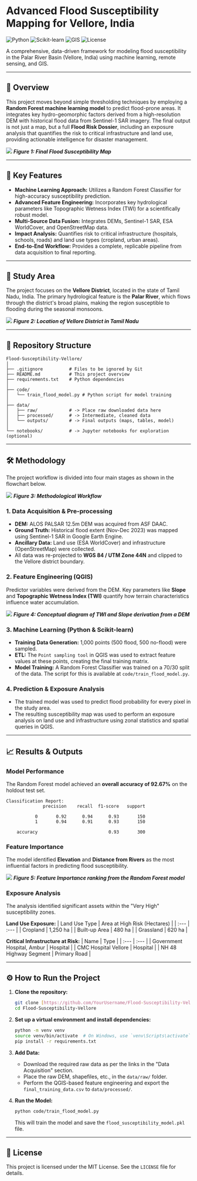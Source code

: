# Advanced Flood Susceptibility Mapping for Vellore, India

![Python](https://img.shields.io/badge/Python-3.9%2B-blue.svg)
![Scikit-learn](https://img.shields.io/badge/Scikit--learn-1.x-orange.svg)
![GIS](https://img.shields.io/badge/GIS-QGIS%20%7C%20GEE-brightgreen.svg)
![License](https://img.shields.io/badge/License-MIT-green.svg)

A comprehensive, data-driven framework for modeling flood susceptibility in the Palar River Basin (Vellore, India) using machine learning, remote sensing, and GIS.

---

## 📝 Overview

This project moves beyond simple thresholding techniques by employing a **Random Forest machine learning model** to predict flood-prone areas. It integrates key hydro-geomorphic factors derived from a high-resolution DEM with historical flood data from Sentinel-1 SAR imagery. The final output is not just a map, but a full **Flood Risk Dossier**, including an exposure analysis that quantifies the risk to critical infrastructure and land use, providing actionable intelligence for disaster management.

![](http://googleusercontent.com/file_content/0)
***Figure 1: Final Flood Susceptibility Map***


---

## 🚀 Key Features

* **Machine Learning Approach:** Utilizes a Random Forest Classifier for high-accuracy susceptibility prediction.
* **Advanced Feature Engineering:** Incorporates key hydrological parameters like Topographic Wetness Index (TWI) for a scientifically robust model.
* **Multi-Source Data Fusion:** Integrates DEMs, Sentinel-1 SAR, ESA WorldCover, and OpenStreetMap data.
* **Impact Analysis:** Quantifies risk to critical infrastructure (hospitals, schools, roads) and land use types (cropland, urban areas).
* **End-to-End Workflow:** Provides a complete, replicable pipeline from data acquisition to final reporting.

---

## 📍 Study Area

The project focuses on the **Vellore District**, located in the state of Tamil Nadu, India. The primary hydrological feature is the **Palar River**, which flows through the district's broad plains, making the region susceptible to flooding during the seasonal monsoons.

![](http://googleusercontent.com/file_content/2)
***Figure 2: Location of Vellore District in Tamil Nadu***

---

## 📂 Repository Structure

```
Flood-Susceptibility-Vellore/
│
├── .gitignore          # Files to be ignored by Git
├── README.md           # This project overview
├── requirements.txt    # Python dependencies
│
├── code/
│   └── train_flood_model.py # Python script for model training
│
├── data/
│   ├── raw/            # -> Place raw downloaded data here
│   ├── processed/      # -> Intermediate, cleaned data
│   └── outputs/        # -> Final outputs (maps, tables, model)
│
└── notebooks/          # -> Jupyter notebooks for exploration (optional)
```

---

## 🛠️ Methodology

The project workflow is divided into four main stages as shown in the flowchart below.

![](http://googleusercontent.com/file_content/3)
***Figure 3: Methodological Workflow***

### 1. Data Acquisition & Pre-processing
* **DEM:** ALOS PALSAR 12.5m DEM was acquired from ASF DAAC.
* **Ground Truth:** Historical flood extent (Nov-Dec 2023) was mapped using Sentinel-1 SAR in Google Earth Engine.
* **Ancillary Data:** Land use (ESA WorldCover) and infrastructure (OpenStreetMap) were collected.
* All data was re-projected to **WGS 84 / UTM Zone 44N** and clipped to the Vellore district boundary.

### 2. Feature Engineering (QGIS)
Predictor variables were derived from the DEM. Key parameters like **Slope** and **Topographic Wetness Index (TWI)** quantify how terrain characteristics influence water accumulation.

![](http://googleusercontent.com/file_content/5)
***Figure 4: Conceptual diagram of TWI and Slope derivation from a DEM***

### 3. Machine Learning (Python & Scikit-learn)
* **Training Data Generation:** 1,000 points (500 flood, 500 no-flood) were sampled.
* **ETL:** The `Point sampling tool` in QGIS was used to extract feature values at these points, creating the final training matrix.
* **Model Training:** A Random Forest Classifier was trained on a 70/30 split of the data. The script for this is available at `code/train_flood_model.py`.

### 4. Prediction & Exposure Analysis
* The trained model was used to predict flood probability for every pixel in the study area.
* The resulting susceptibility map was used to perform an exposure analysis on land use and infrastructure using zonal statistics and spatial queries in QGIS.

---

## 📈 Results & Outputs

### Model Performance
The Random Forest model achieved an **overall accuracy of 92.67%** on the holdout test set.

```
Classification Report:
              precision    recall  f1-score   support

           0       0.92      0.94      0.93       150
           1       0.94      0.91      0.93       150

    accuracy                           0.93       300
```

### Feature Importance
The model identified **Elevation** and **Distance from Rivers** as the most influential factors in predicting flood susceptibility.

![](http://googleusercontent.com/file_content/4)
***Figure 5: Feature Importance ranking from the Random Forest model***

### Exposure Analysis
The analysis identified significant assets within the "Very High" susceptibility zones.

**Land Use Exposure:**
| Land Use Type | Area at High Risk (Hectares) |
| :--- | :--- |
| Cropland | 1,250 ha |
| Built-up Area | 480 ha |
| Grassland | 620 ha |

**Critical Infrastructure at Risk:**
| Name | Type |
| :--- | :--- |
| Government Hospital, Ambur | Hospital |
| CMC Hospital Vellore | Hospital |
| NH 48 Highway Segment | Primary Road |

---

## ⚙️ How to Run the Project

1.  **Clone the repository:**
    ```bash
    git clone [https://github.com/YourUsername/Flood-Susceptibility-Vellore.git](https://github.com/YourUsername/Flood-Susceptibility-Vellore.git)
    cd Flood-Susceptibility-Vellore
    ```

2.  **Set up a virtual environment and install dependencies:**
    ```bash
    python -m venv venv
    source venv/bin/activate  # On Windows, use `venv\Scripts\activate`
    pip install -r requirements.txt
    ```

3.  **Add Data:**
    * Download the required raw data as per the links in the "Data Acquisition" section.
    * Place the raw DEM, shapefiles, etc., in the `data/raw/` folder.
    * Perform the QGIS-based feature engineering and export the `final_training_data.csv` to `data/processed/`.

4.  **Run the Model:**
    ```bash
    python code/train_flood_model.py
    ```
    This will train the model and save the `flood_susceptibility_model.pkl` file.

---

## 📄 License

This project is licensed under the MIT License. See the `LICENSE` file for details.
````
